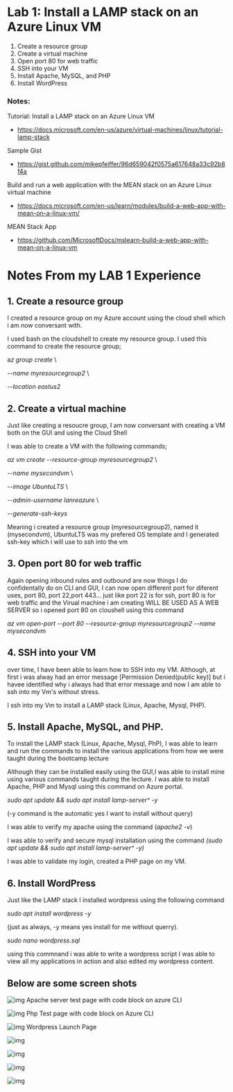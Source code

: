 # Lab 1: Install a LAMP stack on an Azure Linux VM

1. Create a resource group
2. Create a virtual machine
3. Open port 80 for web traffic
4. SSH into your VM
5. Install Apache, MySQL, and PHP
6. Install WordPress

### Notes:

Tutorial: Install a LAMP stack on an Azure Linux VM
* https://docs.microsoft.com/en-us/azure/virtual-machines/linux/tutorial-lamp-stack

Sample Gist
* https://gist.github.com/mikepfeiffer/96d659042f0575a617648a33c92b8f4a

Build and run a web application with the MEAN stack on an Azure Linux virtual machine
* https://docs.microsoft.com/en-us/learn/modules/build-a-web-app-with-mean-on-a-linux-vm/

MEAN Stack App
* https://github.com/MicrosoftDocs/mslearn-build-a-web-app-with-mean-on-a-linux-vm

# Notes From my LAB 1 Experience 

## 1. Create a resource group
I created a resource group on my Azure account using the cloud shell which i am now conversant with. 

I used bash on the cloudshell to create my resource group. I used this command to create the resource group;

a*z group create* \

*--name myresourcegroup2* \

*--location eastus2*

## 2. Create a virtual machine
Just like creating a resoucre group, I am now conversant with creating a VM  both on the GUI and using the Cloud Shell

I was able to create a VM with the following commands;

*az vm create --resource-group myresourcegroup2* \

*--name mysecondvm* \

*--image UbuntuLTS* \

*--admin-username lanreazure* \

*--generate-ssh-keys* 

Meaning i created a resource group (myresourcegroup2), named it (mysecondvm), UbuntuLTS was my prefered OS template and I generated ssh-key which i will use to ssh into the vm 

## 3. Open port 80 for web traffic
Again opening inbound rules and outbound are now things I do confidentally do on CLI and GUI, I can now open different port for diferent uses, port 80, port 22,port 443... just like port 22 is for ssh, port 80 is for web traffic and the Virual machine i am creating WILL BE USED AS A WEB SERVER  so i opened port 80 on cloushell using this command

*az vm open-port --port 80 --resource-group myresourcegroup2 --name mysecondvm*

## 4. SSH into your VM
over time, I have been able to learn how to SSH into my VM. Although, at first i was alway had an error message [Permission Denied(public key)] but i havee identified why i always had that error message and now I am able to ssh into my Vm's without stress. 

I ssh into my Vm to install a LAMP stack (Linux, Apache, Mysql, PHP).

## 5. Install Apache, MySQL, and PHP.
To install the LAMP stack (Linux, Apache, Mysql, PhP), I was able to learn and run the commands to install the various applications from how we were taught during the bootcamp lecture

Although they can be installed easily using the GUI,I was able to install mine using various commands taught during the lecture. I was able to install Apache, PHP and Mysql using this command on Azure portal.

*sudo apt update && sudo apt install lamp-server^ -y* 

(-y command is the automatic yes I want to install without query)

I was able to verify my apache using the command (*apache2 -v*)

 I was able to verify and secure mysql installation using the command  *(sudo apt update && sudo apt install lamp-server^ -y)* 
 
  I was able to validate my login, created a PHP page on my VM.

## 6. Install WordPress
Just like the LAMP stack I installed wordpress using the following command

*sudo apt install wordpress -y* 

(just as always, -y means yes install for me without querry). 

*sudo nano wordpress.sql*

using this commnand i was able to write a wordpress script
I was able to view all my applications in action and also edited my wordpress content.

 ## Below are some screen shots 

 ![img](https://i.imgur.com/LwDKbRc.jpg) Apache server test page with code block on azure CLI

 ![img](https://i.imgur.com/yp8Yh3a.jpg) Php Test page with code block on Azure CLI 

 ![img](https://i.imgur.com/5r7y14a.jpg) Wordpress Launch Page

 ![img](https://i.imgur.com/SZZKabv.jpg) 

 ![img](https://i.imgur.com/1Ak6CZF.jpg)

 ![img](https://i.imgur.com/cBk5DMf.jpg) 

 ![img](https://i.imgur.com/9Wp4Q7m.jpg)

 